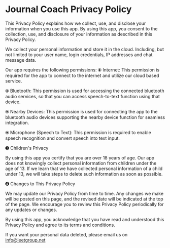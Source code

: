 # Journal Coach Privacy Policy

This Privacy Policy explains how we collect, use, and disclose your information when you use this app. By using this app, you consent to the collection, use, and disclosure of your information as described in this Privacy Policy.

We collect your personal information and store it in the cloud. Including, but not limited to your user name, login credentials, IP addresses and chat message data.

Our app requires the following permissions:
⦿ Internet: This permission is required for the app to connect to the internet and utilize our cloud based service.

⦿ Bluetooth: This permission is used for accessing the connected bluetooth audio services, so that you can access speech-to-text function using that device.

⦿ Nearby Devices: This permission is used for connecting the app to the bluetooth audio devices supporting the nearby device function for seamless integration.

⦿ Microphone (Speech to Text): This permission is required to enable speech recognition and convert speech into text input.

➌ Children's Privacy

By using this app you certify that you are over 18 years of age.  Our app does not knowingly collect personal information from children under the age of 13. If we learn that we have collected personal information of a child under 13, we will take steps to delete such information as soon as possible.

➍ Changes to This Privacy Policy

We may update our Privacy Policy from time to time. Any changes we make will be posted on this page, and the revised date will be indicated at the top of the page. We encourage you to review this Privacy Policy periodically for any updates or changes.

By using this app, you acknowledge that you have read and understood this Privacy Policy and agree to its terms and conditions.


If you want your personal data deleted, please email us on info@leetgroup.net
